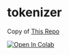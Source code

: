 # tokenizer

Copy of [This Repo](https://github.com/karpathy/minbpe)

[![Open In Colab](https://colab.research.google.com/assets/colab-badge.svg)](https://colab.research.google.com/github/ak2742/tokenizer/blob/main/bpe_tokenizer.ipynb)

